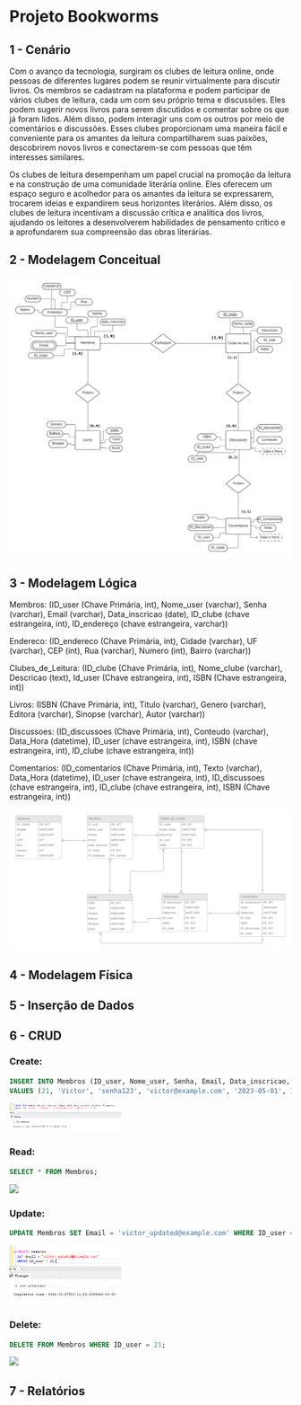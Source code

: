 # Projeto Bookworms 

## 1 - Cenário

Com o avanço da tecnologia, surgiram os clubes de leitura online, onde pessoas de diferentes lugares podem se reunir virtualmente para discutir livros. Os membros se cadastram na plataforma e podem participar de vários clubes de leitura, cada um com seu próprio tema e discussões. Eles podem sugerir novos livros para serem discutidos e comentar sobre os que já foram lidos. Além disso, podem interagir uns com os outros por meio de comentários e discussões. Esses clubes proporcionam uma maneira fácil e conveniente para os amantes da leitura compartilharem suas paixões, descobrirem novos livros e conectarem-se com pessoas que têm interesses similares. 

Os clubes de leitura desempenham um papel crucial na promoção da leitura e na construção de uma comunidade literária online. Eles oferecem um espaço seguro e acolhedor para os amantes da leitura se expressarem, trocarem ideias e expandirem seus horizontes literários. Além disso, os clubes de leitura incentivam a discussão crítica e analítica dos livros, ajudando os leitores a desenvolverem habilidades de pensamento crítico e a aprofundarem sua compreensão das obras literárias. 

## 2 - Modelagem Conceitual

<img src="https://github.com/olie-dc/Prova-SQL/blob/main/imagem/BookWorms(DER).png?raw=true" width="600px"/>

## 3 - Modelagem Lógica

<p>Membros: (ID_user (Chave Primária, int), Nome_user (varchar), Senha (varchar), Email (varchar), Data_inscricao (date), ID_clube (chave estrangeira, int), ID_endereço (chave estrangeira, varchar))</p> 
<p>Endereco: (ID_endereco (Chave Primária, int), Cidade (varchar), UF (varchar), CEP (int), Rua (varchar), Numero (int), Bairro (varchar))</p>
<p>Clubes_de_Leitura: (ID_clube (Chave Primária, int), Nome_clube (varchar), Descricao (text), Id_user (Chave estrangeira, int), ISBN (Chave estrangeira, int))</p>
<p>Livros: (ISBN (Chave Primária, int), Titulo (varchar), Genero (varchar), Editora (varchar), Sinopse (varchar), Autor (varchar))</p> 
<p>Discussoes: (ID_discussoes (Chave Primária, int), Conteudo (varchar), Data_Hora (datetime), ID_user (chave estrangeira, int), ISBN (chave estrangeira, int), ID_clube (chave estrangeira, int))</p>   
<p>Comentarios: (ID_comentarios (Chave Primária, int), Texto (varchar), Data_Hora (datetime), ID_user (chave estrangeira, int), ID_discussoes (chave estrangeira, int), ID_clube (chave estrangeira, int), ISBN (Chave estrangeira, int))</p> 

<img src="https://github.com/olie-dc/Prova-SQL/blob/main/imagem/BookWorms(tabelas).png?raw=true" width="600px"/>

## 4 - Modelagem Física



## 5 - Inserção de Dados



## 6 - CRUD

### Create:
```sql
INSERT INTO Membros (ID_user, Nome_user, Senha, Email, Data_inscricao, ID_clube, ID_endereco) 
VALUES (21, 'Victor', 'senha123', 'victor@example.com', '2023-05-01', 1, 1);
```
<img src="https://github.com/olie-dc/Prova-SQL/blob/main/img/Create.PNG?raw=true" width="200px"/>

### Read:
```sql
SELECT * FROM Membros;
````
<img src="https://github.com/olie-dc/Prova-SQL/blob/main/img/Read.PNG?raw=true" width="200px"/>

### Update:
```sql
UPDATE Membros SET Email = 'victor_updated@example.com' WHERE ID_user = 21;
```
<img src="https://github.com/olie-dc/Prova-SQL/blob/main/img/Uodate.PNG?raw=true" width="200px"/>

### Delete:
```sql
DELETE FROM Membros WHERE ID_user = 21;
```
<img src="https://github.com/olie-dc/Prova-SQL/assets/160071572/2c520895-42bc-4ea1-854f-078509c6b472" width="200px"/>

## 7 - Relatórios



